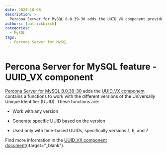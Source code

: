 ```yaml
---
date: 2024-10-08
description: >
  Percona Server for MySQL 8.0.39-30 adds the UUID_VX component provides a set of functions for generating and working with various versions of the Universally Unique Identifier (UUID).
authors: [patrickbirch]
categories:
  - MySQL
tags:
  - Percona Server for MySQL
---
```


# Percona Server for MySQL feature - UUID_VX component

<!-- more -->

[Percona Server for MySQL 8.0.39-30](https://docs.percona.com/percona-server/8.0/) adds the [UUID_VX component](https://www.percona.com/blog/all-uuid-functions-in-percona-server-for-mysql-rfc-9562-implemented/) contains a functions to work with the different versions of the Universally Unique Identifier (UUID). These functions are:

* Work with any version

* Generate specific UUID based on the version

* Used only with time-based UUIDs, specifically versions 1, 6, and 7

Find more information in the [UUID_VX component document](https://docs.percona.com/percona-server/8.0/uuid-versions.html){:target="_blank"}.

